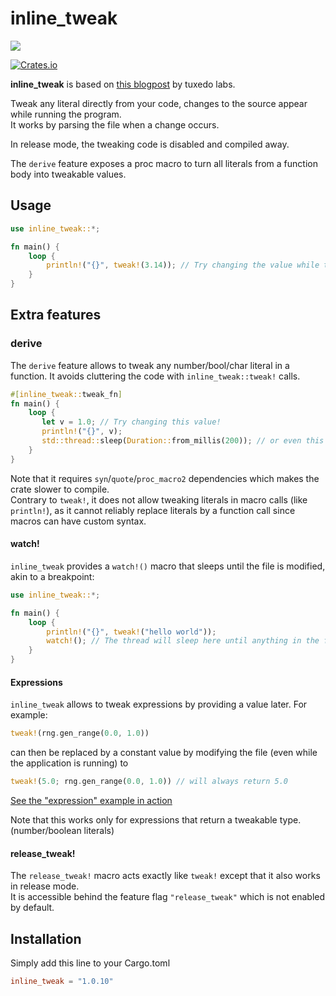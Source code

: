 # inline_tweak

![](https://i.imgur.com/DZrg910.gif)

[![Crates.io](https://img.shields.io/crates/v/inline_tweak.svg)](https://crates.io/crates/inline_tweak)

**inline_tweak** is based on [this blogpost](http://blog.tuxedolabs.com/2018/03/13/hot-reloading-hardcoded-parameters.html)
by tuxedo labs.  

Tweak any literal directly from your code, changes to the source appear while running the program.  
It works by parsing the file when a change occurs.  

In release mode, the tweaking code is disabled and compiled away.

The `derive` feature exposes a proc macro to turn all literals from a function body into tweakable values.

## Usage

```rust
use inline_tweak::*;

fn main() {
    loop {
        println!("{}", tweak!(3.14)); // Try changing the value while the application is running
    }
}
```

## Extra features

### derive

The `derive` feature allows to tweak any number/bool/char literal in a function.
It avoids cluttering the code with `inline_tweak::tweak!` calls.

```rust
#[inline_tweak::tweak_fn]
fn main() {
    loop {
       let v = 1.0; // Try changing this value!
       println!("{}", v);
       std::thread::sleep(Duration::from_millis(200)); // or even this value :)
    }
}
```

Note that it requires `syn`/`quote`/`proc_macro2` dependencies which makes the crate slower to compile.  
Contrary to `tweak!`, it does not allow tweaking literals in macro calls (like `println!`), as it cannot reliably replace literals by a function call since macros can have custom syntax.

#### watch!

`inline_tweak` provides a `watch!()` macro that sleeps until the file is modified, akin to a breakpoint:
```rust
use inline_tweak::*;

fn main() {
    loop {
        println!("{}", tweak!("hello world"));
        watch!(); // The thread will sleep here until anything in the file changes
    }
}
```

#### Expressions

`inline_tweak` allows to tweak expressions by providing a value later.
For example:
```rust
tweak!(rng.gen_range(0.0, 1.0))
``` 

can then be replaced by a constant value by modifying the file (even while the application is running) to
```rust
tweak!(5.0; rng.gen_range(0.0, 1.0)) // will always return 5.0
```

[See the "expression" example in action](https://i.imgur.com/pSvLNlI.mp4)

Note that this works only for expressions that return a tweakable type. (number/boolean literals)

#### release_tweak!

The `release_tweak!` macro acts exactly like `tweak!` except that it also works in release mode.  
It is accessible behind the feature flag `"release_tweak"` which is not enabled by default.  

## Installation

Simply add this line to your Cargo.toml

```toml
inline_tweak = "1.0.10"
```
